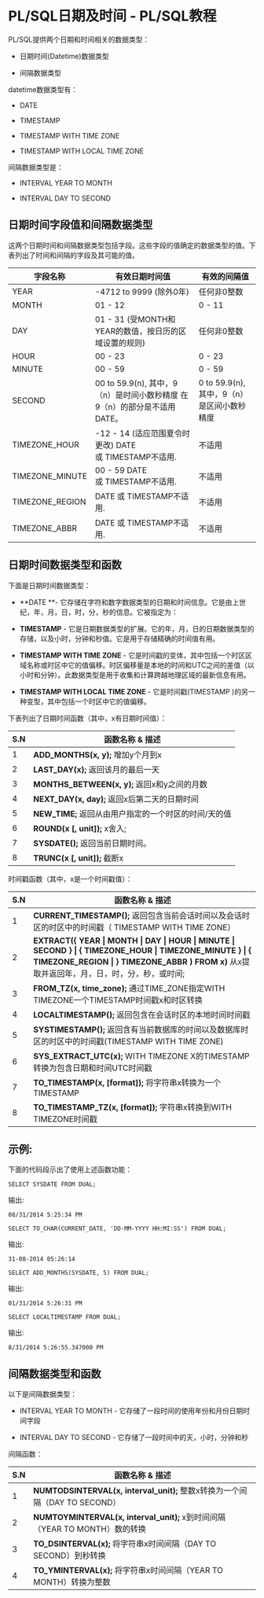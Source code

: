 # PL/SQL日期及时间 - PL/SQL教程

PL/SQL提供两个日期和时间相关的数据类型：

*   日期时间(Datetime)数据类型

*   间隔数据类型

datetime数据类型有：

*   DATE

*   TIMESTAMP

*   TIMESTAMP WITH TIME ZONE

*   TIMESTAMP WITH LOCAL TIME ZONE

间隔数据类型是：

*   INTERVAL YEAR TO MONTH

*   INTERVAL DAY TO SECOND

## 日期时间字段值和间隔数据类型

这两个日期时间和间隔数据类型包括字段。这些字段的值确定的数据类型的值。下表列出了时间和间隔的字段及其可能的值。

| 字段名称 | 有效日期时间值 | 有效的间隔值 |
| --- | --- | --- |
| YEAR | -4712 to 9999 (除外0年) | 任何非0整数 |
| MONTH | 01 - 12 | 0 - 11 |
| DAY | 01 - 31 (受MONTH和YEAR的数值，按日历的区域设置的规则) | 任何非0整数 |
| HOUR | 00 - 23 | 0 - 23 |
| MINUTE | 00 - 59 | 0 - 59 |
| SECOND | 00 to 59.9(n), 其中，9（n）是时间小数秒精度 在9（n）的部分是不适用DATE。 | 0 to 59.9(n), 其中，9（n）是区间小数秒精度 |
| TIMEZONE_HOUR | -12 - 14 (适应范围夏令时更改) DATE 或 TIMESTAMP不适用. | 不适用 |
| TIMEZONE_MINUTE | 00 - 59 DATE 或 TIMESTAMP不适用. | 不适用 |
| TIMEZONE_REGION | DATE 或 TIMESTAMP不适用. | 不适用 |
| TIMEZONE_ABBR | DATE 或 TIMESTAMP不适用. | 不适用 |

## 日期时间数据类型和函数

下面是日期时间数据类型：

*   **DATE **- 它存储在字符和数字数据类型的日期和时间信息。它是由上世纪，年，月，日，时，分，秒的信息。它被指定为：

*   **TIMESTAMP** - 它是日期数据类型的扩展。它的年，月，日的日期数据类型的存储，以及小时，分钟和秒值。它是用于存储精确的时间值有用。

*   **TIMESTAMP WITH TIME ZONE** - 它是时间戳的变体，其中包括一个时区区域名称或时区中它的值偏移。时区偏移量是本地的时间和UTC之间的差值（以小时和分钟）。此数据类型是用于收集和计算跨越地理区域的最新信息有用。

*   **TIMESTAMP WITH LOCAL TIME ZONE** - 它是时间戳(TIMESTAMP )的另一种变型，其中包括一个时区中它的值偏移。

下表列出了日期时间函数（其中，x有日期时间值）：

| S.N | 函数名称 & 描述 |
| --- | --- |
| 1 | **ADD_MONTHS(x, y);** 增加y个月到x |
| 2 | **LAST_DAY(x);** 返回该月的最后一天 |
| 3 | **MONTHS_BETWEEN(x, y);** 返回x和y之间的月数 |
| 4 | **NEXT_DAY(x, day);** 返回x后第二天的日期时间 |
| 5 | **NEW_TIME;** 返回从由用户指定的一个时区的时间/天的值 |
| 6 | **ROUND(x [, unit]);** x舍入; |
| 7 | **SYSDATE();** 返回当前日期时间。 |
| 8 | **TRUNC(x [, unit]);** 截断x |

时间戳函数（其中，x是一个时间戳值）：

| S.N | 函数名称 & 描述 |
| --- | --- |
| 1 | **CURRENT_TIMESTAMP();** 返回包含当前会话时间以及会话时区的时区中的时间戳（ TIMESTAMP WITH TIME ZONE） |
| 2 | **EXTRACT({ YEAR &#124; MONTH &#124; DAY &#124; HOUR &#124; MINUTE &#124; SECOND } &#124; { TIMEZONE_HOUR &#124; TIMEZONE_MINUTE } &#124; { TIMEZONE_REGION &#124; } TIMEZONE_ABBR ) FROM x)** 从x提取并返回年，月，日，时，分，秒，或时间; |
| 3 | **FROM_TZ(x, time_zone);** 通过TIME_ZONE指定WITH TIMEZONE一个TIMESTAMP时间戳x和时区转换 |
| 4 | **LOCALTIMESTAMP();** 返回包含在会话时区的本地时间时间戳 |
| 5 | **SYSTIMESTAMP();** 返回含有当前数据库的时间以及数据库时区的时区中的时间戳(TIMESTAMP WITH TIME ZONE) |
| 6 | **SYS_EXTRACT_UTC(x);** WITH TIMEZONE X的TIMESTAMP转换为包含日期和时间UTC时间戳 |
| 7 | **TO_TIMESTAMP(x, [format]);** 将字符串x转换为一个TIMESTAMP |
| 8 | **TO_TIMESTAMP_TZ(x, [format]);** 字符串x转换到WITH TIMEZONE时间戳 |

## 示例:

下面的代码段示出了使用上述函数功能：

```
SELECT SYSDATE FROM DUAL;
```

输出:

```
08/31/2014 5:25:34 PM

```

```
SELECT TO_CHAR(CURRENT_DATE, 'DD-MM-YYYY HH:MI:SS') FROM DUAL;
```

输出:

```
31-08-2014 05:26:14

```

```
SELECT ADD_MONTHS(SYSDATE, 5) FROM DUAL;
```

输出:

```
01/31/2014 5:26:31 PM

```

```
SELECT LOCALTIMESTAMP FROM DUAL;
```

输出:

```
8/31/2014 5:26:55.347000 PM

```

## 间隔数据类型和函数

以下是间隔数据类型：

*   INTERVAL YEAR TO MONTH - 它存储了一段时间的使用年份和月份日期时间字段

*   INTERVAL DAY TO SECOND - 它存储了一段时间中的天，小时，分钟和秒

间隔函数：

| S.N | 函数名称 & 描述 |
| --- | --- |
| 1 | **NUMTODSINTERVAL(x, interval_unit);** 整数x转换为一个间隔（DAY TO SECOND） |
| 2 | **NUMTOYMINTERVAL(x, interval_unit);** x到时间间隔（YEAR TO MONTH）数的转换 |
| 3 | **TO_DSINTERVAL(x);** 将字符串x时间间隔（DAY TO SECOND）到秒转换 |
| 4 | **TO_YMINTERVAL(x);** 将字符串x时间间隔（YEAR TO MONTH）转换为整数 |

